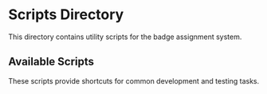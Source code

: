 # Scripts Directory

This directory contains utility scripts for the badge assignment system.

## Available Scripts

These scripts provide shortcuts for common development and testing tasks.
